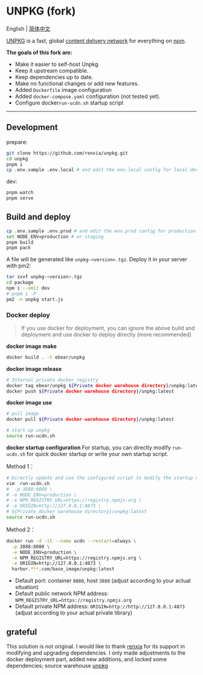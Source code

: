# UNPKG (fork)

English | [简体中文](./README.md)

[UNPKG](https://unpkg.com) is a fast, global [content delivery network](https://en.wikipedia.org/wiki/Content_delivery_network) for everything on [npm](https://www.npmjs.com/).

**The goals of this fork are:**

* Make it easier to self-host Unpkg.
* Keep it upstream compatible.
* Keep dependencies up to date.
* Make no functional changes or add new features.
* Added `Dockerfile` image configuration
* Added `docker-compose.yaml` configuration (not tested yet).
* Configure docker`run-ucdn.sh` startup script
------

## Development

prepare:

```bash
git clone https://github.com/renxia/unpkg.git
cd unpkg
pnpm i
cp .env.sample .env.local # and edit the env.local config for local development
```

dev:

```bash
pnpm watch
pnpm serve
```

## Build and deploy

```bash
cp .env.sample .env.prod # and edit the env.prod config for production
set NODE_ENV=production # or staging
pnpm build
pnpm pack
```

A file will be generated like `unpkg-<version>.tgz`.
Deploy it in your server with pm2:

```bash
tar zxvf unpkg-<version>.tgz
cd package
npm i --omit dev
# pnpm i -P
pm2 -n unpkg start.js
```

### Docker deploy
> If you use docker for deployment, you can ignore the above build and deployment and use docker to deploy directly (more recommended)

**docker image make**
```bash
docker build . -t ebear/unpkg
```
**docker image release**
```bash
# Internal private docker registry
docker tag ebear/unpkg ${Private docker warehouse directory}/unpkg:latest
docker push ${Private docker warehouse directory}/unpkg:latest
```
**docker image use**
```bash
# pull image
docker pull ${Private docker warehouse directory}/unpkg:latest
```

```bash
# start up unpkg
source run-ucdn.sh
```
**docker startup configuration**
For startup, you can directly modify `run-ucdn.sh` for quick docker startup or write your own startup script.

Method 1：
```bash
# Directly update and use the configured script to modify the startup unpkg method
vim  run-ucdn.sh
#  -p 3888:8080 \
# -e NODE_ENV=production \
# -e NPM_REGISTRY_URL=https://registry.npmjs.org \
# -e ORIGIN=http://127.0.0.1:4873 \
# ${Private docker warehouse directory}/unpkg:latest
source run-ucdn.sh
```
Method 2：
```bash
docker run -d -it --name ucdn --restart=always \
  -p 3888:8080 \
  -e NODE_ENV=production \
  -e NPM_REGISTRY_URL=https://registry.npmjs.org \
  -e ORIGIN=http://127.0.0.1:4873 \
  harbor.***.com/base_image/unpkg:latest
```
* Default port: container `8080`, host `3888` (adjust according to your actual situation)
* Default public network NPM address: `NPM_REGISTRY_URL=https://registry.npmjs.org`
* Default private NPM address: `ORIGIN=http://http://127.0.0.1:4873` (adjust according to your actual private library)

## grateful
This solution is not original. I would like to thank [renxia](https://github.com/renxia) for its support in modifying and upgrading dependencies. I only made adjustments to the docker deployment part, added new additions, and locked some dependencies; source warehouse [unpkg](https://github.com/renxia/unpkg)
